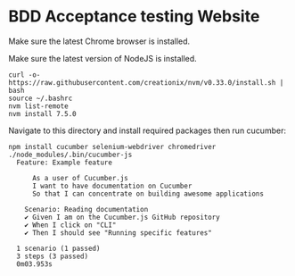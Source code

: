
# BDD Acceptance testing Website

Make sure the latest Chrome browser is installed.

Make sure the latest version of NodeJS is installed.
```
curl -o- https://raw.githubusercontent.com/creationix/nvm/v0.33.0/install.sh | bash
source ~/.bashrc
nvm list-remote
nvm install 7.5.0
```
Navigate to this directory and install required packages then run cucumber:
```
npm install cucumber selenium-webdriver chromedriver
./node_modules/.bin/cucumber-js
  Feature: Example feature

      As a user of Cucumber.js
      I want to have documentation on Cucumber
      So that I can concentrate on building awesome applications

    Scenario: Reading documentation
    ✔ Given I am on the Cucumber.js GitHub repository
    ✔ When I click on "CLI"
    ✔ Then I should see "Running specific features"

  1 scenario (1 passed)
  3 steps (3 passed)
  0m03.953s
```
